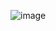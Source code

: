 ![image](https://user-images.githubusercontent.com/55679058/190352872-e2ac9543-bc10-4f2f-a5ed-97b137082370.png)
